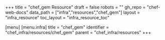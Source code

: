 +++
title = "chef_gem Resource"
draft = false
robots = ""
gh_repo = "chef-web-docs"
data_path = ["infra","resources","chef_gem"]
layout = "infra_resource"
toc_layout = "infra_resource_toc"

[menu]
  [menu.infra]
    title = "chef_gem"
    identifier = "chef_infra/resources/chef_gem"
    parent = "chef_infra/resources"
+++

<!-- The contents of this page are automatically generated from the chef_gem.yaml file in the data directory. -->
<!-- To suggest a change, edit the https://github.com/chef/chef/blob/main/lib/chef/resource/chef_gem.rb file
      and submit a pull request to the https://github.com/chef/chef repository. -->
